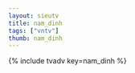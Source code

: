 ```yaml
--- 
layout: sieutv
title: nam_dinh
tags: ["vntv"]
thumb: nam_dinh
---
```

{% include tvadv key=nam_dinh %}

